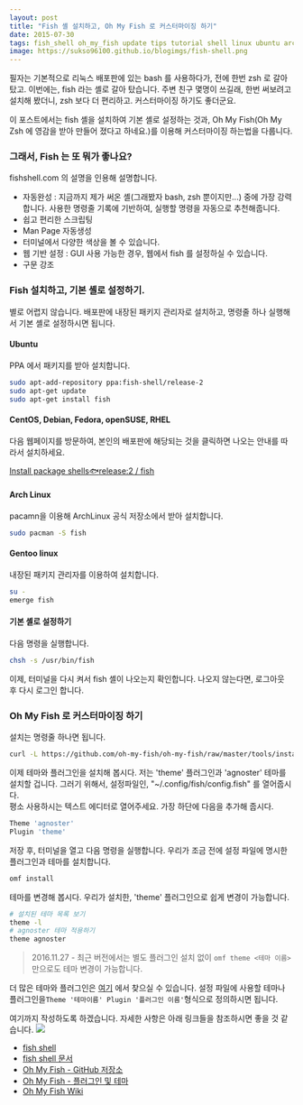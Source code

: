 ```yaml
---
layout: post
title: "Fish 셸 설치하고, Oh My Fish 로 커스터마이징 하기"
date: 2015-07-30
tags: fish_shell oh_my_fish update tips tutorial shell linux ubuntu archlinux fedora
image: https://sukso96100.github.io/blogimgs/fish-shell.png
---
```


필자는 기본적으로 리눅스 배포판에 있는 bash 를 사용하다가, 전에 한번 zsh 로 갈아탔고.
이번에는, fish 라는 셸로 갈아 탔습니다. 주변 친구 몇명이 쓰길래, 한번 써보려고 설치해 봤더니, zsh 보다 더 편리하고. 커스터마이징 하기도 좋더군요.

이 포스트에서는 fish 셸을 설치하여 기본 셸로 설정하는 것과, Oh My Fish(Oh My Zsh 에 영감을 받아 만들어 졌다고 하네요.)를 이용해 커스터마이징 하는법을 다룹니다.

### 그래서, Fish 는 또 뭐가 좋나요?
fishshell.com 의 설명을 인용해 설명합니다.

- 자동완성 : 지금까지 제가 써온 셸(그래봤자 bash, zsh 뿐이지만...) 중에 가장 강력합니다. 사용한 명령줄 기록에 기반하여, 실행할 명령을 자동으로 추천해줍니다.
- 쉽고 편리한 스크립팅
- Man Page  자동생성
- 터미널에서 다양한 색상을 볼 수 있습니다.
- 웹 기반 설정 : GUI 사용 가능한 경우, 웹에서 fish 를 설정하실 수 있습니다.
- 구문 강조

### Fish 설치하고, 기본 셸로 설정하기.
별로 어렵지 않습니다. 배포판에 내장된 패키지 관리자로 설치하고, 명령줄 하나 실행해서 기본 셸로 설정하시면 됩니다.

#### Ubuntu
PPA 에서 패키지를 받아 설치합니다.

```bash
sudo apt-add-repository ppa:fish-shell/release-2
sudo apt-get update
sudo apt-get install fish
```

#### CentOS, Debian, Fedora, openSUSE, RHEL

다음 웹페이지를 방문하여, 본인의 배포판에 해당되는 것을 클릭하면 나오는 안내를 따라서 설치하세요.

[Install package shells:fish:release:2 / fish](http://software.opensuse.org/download.html?project=shells%3Afish%3Arelease%3A2&package=fish)

#### Arch Linux
pacamn을 이용해 ArchLinux 공식 저장소에서 받아 설치합니다.

```bash
sudo pacman -S fish
```

#### Gentoo linux
내장된 패키지 관리자를 이용하여 설치합니다.

```bash
su -
emerge fish
```

#### 기본 셸로 설정하기
다음 명령을 실행합니다.

```bash
chsh -s /usr/bin/fish
```

이제, 터미널을 다시 켜서 fish 셸이 나오는지 확인합니다. 나오지 않는다면, 로그아웃 후 다시 로그인 합니다.

### Oh My Fish 로 커스터마이징 하기

설치는 명령줄 하나면 됩니다.

```bash
curl -L https://github.com/oh-my-fish/oh-my-fish/raw/master/tools/install.fish | fish
```

이제 테마와 플러그인을 설치해 봅시다.
저는 'theme' 플러그인과 'agnoster' 테마를 설치할 겁니다. 그러기 위해서, 설정파일인, "~/.config/fish/config.fish"
를 열어줍시다.<br> 평소 사용하시는 텍스트 에디터로 열어주세요. 가장 하단에 다음을 추가해 줍시다.

```bash
Theme 'agnoster'
Plugin 'theme'
```

저장 후, 터미널을 열고 다음 명령을 실행합니다. 우리가 조금 전에 설정 파일에 명시한 플러그인과 테마를 설치합니다.

```bash
omf install
```

테마를 변경해 봅시다. 우리가 설치한, 'theme' 플러그인으로 쉽게 변경이 가능합니다.

```bash
# 설치된 테마 목록 보기
theme -l
# agnoster 테마 적용하기
theme agnoster
```

> 2016.11.27 - 최근 버전에서는 별도 플러그인 설치 없이 `omf theme <테마 이름>` 만으로도 테마 변경이 가능합니다.

 더 많은 테마와 플러그인은 [여기](https://github.com/oh-my-fish?page=1) 에서 찾으실 수 있습니다.
 설정 파일에 사용할 테마나 플러그인을`Theme '테마이름' Plugin '플러그인 이름'`형식으로 정의하시면 됩니다.

여기까지 작성하도록 하겠습니다. 자세한 사항은 아래 링크들을 참조하시면 좋을 것 같습니다.
![](/blogimgs/awesome-fish.png)   

- [fish shell](http://fishshell.com/)
- [fish shell 문서](http://fishshell.com/docs/current/)
- [Oh My Fish - GitHub 저장소](https://github.com/oh-my-fish/oh-my-fish)
- [Oh My Fish - 플러그인 및 테마](https://github.com/oh-my-fish)
- [Oh My Fish Wiki](https://github.com/oh-my-fish/oh-my-fish/wiki)
